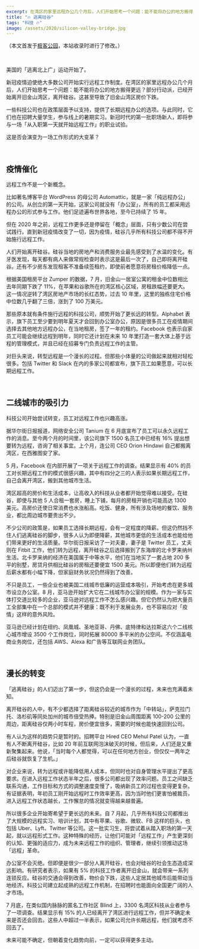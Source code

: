 ```yaml
---
excerpt: 在湾区的家里远程办公几个月后，人们开始思考一个问题：能不能将办公的地方搬得更远？部分行动派，已经开始离开旧金山湾区，离开硅谷。
title: "🔥 逃离硅谷"
tags: "科技 🔥"
image: /assets/2020/silicon-valley-bridge.jpg
---
```


（本文首发于[极客公园](https://www.geekpark.net/news/264917)，本站收录时进行了修改。）

<br>

美国的「逃离北上广」运动开始了。

新冠疫情迫使绝大多数公司开始实行远程工作制度。在湾区的家里远程办公几个月后，人们开始思考一个问题：能不能将办公的地方搬得更远？部分行动派，已经开始离开旧金山湾区，离开硅谷。这甚至导致了旧金山湾区房价下跌。

一些科技公司也在政策层面予以支持，提供了长期远程办公的选项。与此同时，它们也在招聘大量学生，参与线上的暑期实习。新冠时代的第一批职场新人，即将参与一场「从入职第一天就开始远程工作」的职业试验。

这是否会演变为一场工作形式的大变革？

<br>

## 疫情催化
远程工作不是一个新概念。

比如著名博客平台 WordPress 的母公司 Automattic，就是一家「纯远程办公」的公司。从创立的第一天开始，这家公司就没有「办公室」，所有的员工都采用远程办公的形式参与工作。他们足迹遍布世界各地，至今已持续了 15 年。

但在 2020 年之前，远程工作更多还是停留在「概念」层面，只有少数公司在尝试践行。直到新冠疫情改变了一切，因为疫情，硅谷几乎所有科技公司都不得不开始施行远程工作。

人们开始离开硅谷。硅谷当地的房地产和消费服务业最先感受到了水温的变化。有牙医发现，每天都有病人来做常规检查时表示这是最后一次了，自己即将离开硅谷。还有不少房东发现租客不准备续签租约，即使前者愿意将房租价格降低一点。

根据美国租房平台 Zumper 的数据，7 月，旧金山一居室公寓的租金中位数相比去年同期下跌了 11%，在苹果和谷歌所在的湾区核心区域，房租跌幅还要更大。这一情况逆转了湾区房地产市场的长红态势，过去 10 年里，这里的独栋住宅价格中位数几乎翻了三倍，涨到了 100 万美元。

那些原本就有条件施行远程的科技公司，顺势开始了更长远的转型。Alphabet 表示，旗下员工至少要到明年夏天才会回到办公室办公，原因是很多员工在疫情期间选择去其他地方远程办公，在当地租房，签了一年的租约。Facebook 也表示自家员工可能会继续远程到明年，同时它还计划在未来 10 年里打造一套大体上基于远程的管理模式，并且已经在招募专门负责远程工作的主管。

对巨头来说，转型远程是一个漫长的过程。但那些小体量的公司做起来就相对轻松很多。包括 Twitter 和 Slack 在内的多家公司都宣布，旗下员工如果愿意，可以长期远程工作。

<br>

## 二线城市的吸引力
科技公司开始尝试转变，员工对远程工作也兴趣高涨。

据华尔街日报报道，网络安全公司 Tanium 在 6 月底宣布了员工可以永久远程工作的消息。至今两个月的时间里，该公司旗下 1500 名员工中已经有 16% 提出想要转为远程，咨询了相关事宜。上个月，连公司 CEO Orion Hindawi 自己都搬离湾区，在西雅图安了家。

5 月，Facebook 在内部开展了一项关于远程工作的调查。结果显示有 40% 的员工对长期远程工作的模式很感兴趣，其中有四分之三的人表示如果长期远程工作，自己会离开湾区，搬到其他城市生活。

湾区超高的房价和生活成本，让高收入的科技从业者都开始觉得难以接受。在硅谷，即使与其他 5 人合租一套房，睡上下铺，每月的房租开销也可能高达 1300 美元。高房价还使日常消费也水涨船高。吃饭、健身，所有涉及场地的餐饮、服务业，都比周边城市要贵出不少。

不少公司的政策是，如果员工选择长期远程，会有一定程度的降薪。但这仍然挡不住人们逃离硅谷的脚步，很多人认为即便降薪，其他城市更低的生活成本也能给他们带来更好的生活质量。华尔街日报采访了一对夫妻，妻子是 Twitter 员工，丈夫则在 Fitbit 工作，他们转为远程，离开硅谷之后选择搬到了东海岸的北卡罗来纳州生活。北卡罗来纳的经济在美国属于中等水平，他们在当地买了一套占地 200 多平的别墅，房贷月供相比硅谷的房租还要便宜 1500 美元。所以即便他们转为远程后薪水都有小幅下降，但家庭财务状况仍然得到了改善。

不只是员工，一些企业也被美国二线城市低廉的运营成本吸引，开始考虑在更多城市设立办公室。8 月，亚马逊开始扩大它在二线城市办公室的规模。作为一家与实体打交道比较多的企业，亚马逊对远程工作不怎么感兴趣。但它仍然认为把大量员工全部集中在一个总部的模式并不健康：既不利于发展业务，也不容易应对「疫情」这样的意外风险。

亚马逊已经计划在纽约、凤凰城、圣地亚哥、丹佛、底特律和达拉斯这六个二线核心城市增设 3500 个工作岗位，同时拓展 80000 多平米的办公空间。不仅涵盖电商业务岗位，还包括 AWS、Alexa 和广告等互联网业务团队。

<br>

## 漫长的转变
「逃离硅谷」的人们迈出了第一步，但这仍会是一个漫长的过程，未来也充满着未知。

离开硅谷的人中，有不少都选择了距离硅谷较近的城市作为「中转站」，萨克拉门托、洛杉矶等同处加州的城市倍受热捧。特别是旧金山周围距离 100-200 公里的周边，距离硅谷仅两小时车程，房价便宜很多，需要的时候也能快速回到公司。

有人认为这样的趋势只是暂时的。招聘平台 Hired CEO Mehul Patel 认为，一直有人不断离开硅谷，比如 20 年前互联网泡沫破灭的时候，但后来，人们还是又重新聚集起来。他说，「当时每个人都觉得，可以在任何地方创业，但仅仅一两年之后硅谷就恢复了生机。」

对企业来说，转为远程或许能降低用人成本，但同时也对自身管理水平提出了更高要求。在进入远程工作状态半年之后，很多公司都出现了效率问题。员工之间缺乏联系沟通，工作目标和方式的调整速度变慢了，吸纳新员工的过程也变得更复杂。有证据表明，年初员工刚开始远程时工作效率更高，因为当时他们更害怕被裁员，进入远程工作状态越长，工作懈怠的情况就变得越来越普遍。

所以很多企业开始寄希望于更长远的未来。自 7 月起，几乎所有科技公司都推出了大规模的远程实习、培训计划，其中有苹果、谷歌、微软、FB 这样的巨头，也包括 Uber、Lyft、Twitter 等公司。这一批实习生，将尝试着从踏入职场的第一天起，就以远程形式工作。这种特殊的经历，让他们可能对「远程工作」产生更深刻的认知、更强的适应力，成为未来远程工作的组织、管理者，继续引领推动这场「远程」革命。

办公室不会灭绝。但即便是很少一部分人离开硅谷，也会对硅谷的社会生态造成深远影响。有研究者表示，如果有 5% 的科技工作者离开旧金山，就会带来一系列连锁反应。硅谷的交通会得到改善，物价会下跌，这些人定居其他城市后能带动当地经济。科技公司建立起成熟的远程工作机制，在招聘时也能面向全国更广阔的人才市场。

7 月底，在类似国内脉脉的匿名工作社区 Blind 上，3300 名湾区科技从业者参与了一项调查。结果显示有 15% 的人已经离开了湾区进行远程工作，但并不确定未来是否还会回去。这些人中超过一半表示，如果公司允许长期远程，他们就考虑不回去了。

未来可能不确定，但朝着变化趋势向前，一定可以获得更多主动。
